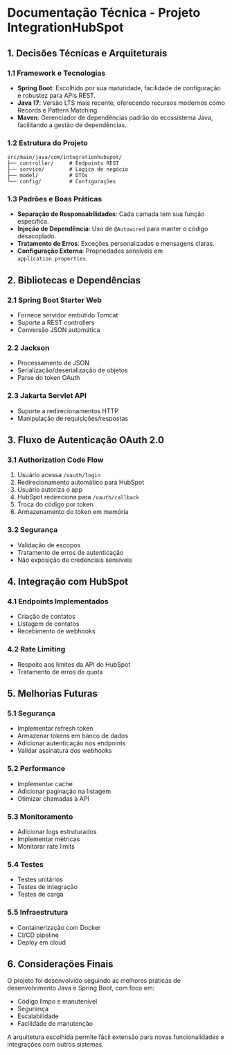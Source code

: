 # Documentação Técnica - Projeto IntegrationHubSpot

## 1. Decisões Técnicas e Arquiteturais

### 1.1 Framework e Tecnologias
- **Spring Boot**: Escolhido por sua maturidade, facilidade de configuração e robustez para APIs REST.
- **Java 17**: Versão LTS mais recente, oferecendo recursos modernos como Records e Pattern Matching.
- **Maven**: Gerenciador de dependências padrão do ecossistema Java, facilitando a gestão de dependências.

### 1.2 Estrutura do Projeto
```
src/main/java/com/integrationhubspot/
├── controller/     # Endpoints REST
├── service/        # Lógica de negócio
├── model/          # DTOs
└── config/         # Configurações
```

### 1.3 Padrões e Boas Práticas
- **Separação de Responsabilidades**: Cada camada tem sua função específica.
- **Injeção de Dependência**: Uso de `@Autowired` para manter o código desacoplado.
- **Tratamento de Erros**: Exceções personalizadas e mensagens claras.
- **Configuração Externa**: Propriedades sensíveis em `application.properties`.

## 2. Bibliotecas e Dependências

### 2.1 Spring Boot Starter Web
- Fornece servidor embutido Tomcat
- Suporte a REST controllers
- Conversão JSON automática

### 2.2 Jackson
- Processamento de JSON
- Serialização/deserialização de objetos
- Parse do token OAuth

### 2.3 Jakarta Servlet API
- Suporte a redirecionamentos HTTP
- Manipulação de requisições/respostas

## 3. Fluxo de Autenticação OAuth 2.0

### 3.1 Authorization Code Flow
1. Usuário acessa `/oauth/login`
2. Redirecionamento automático para HubSpot
3. Usuário autoriza o app
4. HubSpot redireciona para `/oauth/callback`
5. Troca do código por token
6. Armazenamento do token em memória

### 3.2 Segurança
- Validação de escopos
- Tratamento de erros de autenticação
- Não exposição de credenciais sensíveis

## 4. Integração com HubSpot

### 4.1 Endpoints Implementados
- Criação de contatos
- Listagem de contatos
- Recebimento de webhooks

### 4.2 Rate Limiting
- Respeito aos limites da API do HubSpot
- Tratamento de erros de quota

## 5. Melhorias Futuras

### 5.1 Segurança
- Implementar refresh token
- Armazenar tokens em banco de dados
- Adicionar autenticação nos endpoints
- Validar assinatura dos webhooks

### 5.2 Performance
- Implementar cache
- Adicionar paginação na listagem
- Otimizar chamadas à API

### 5.3 Monitoramento
- Adicionar logs estruturados
- Implementar métricas
- Monitorar rate limits

### 5.4 Testes
- Testes unitários
- Testes de integração
- Testes de carga

### 5.5 Infraestrutura
- Containerização com Docker
- CI/CD pipeline
- Deploy em cloud

## 6. Considerações Finais

O projeto foi desenvolvido seguindo as melhores práticas de desenvolvimento Java e Spring Boot, com foco em:
- Código limpo e manutenível
- Segurança
- Escalabilidade
- Facilidade de manutenção

A arquitetura escolhida permite fácil extensão para novas funcionalidades e integrações com outros sistemas. 